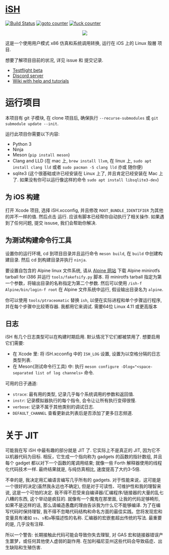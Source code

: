 # [iSH](https://ish.app)

[![Build Status](https://travis-ci.org/ish-app/ish.svg?branch=master)](https://travis-ci.org/tbodt/ish)
[![goto counter](https://img.shields.io/github/search/ish-app/ish/goto.svg)](https://github.com/tbodt/ish/search?q=goto)
[![fuck counter](https://img.shields.io/github/search/ish-app/ish/fuck.svg)](https://github.com/tbodt/ish/search?q=fuck)

<p align="center">
<a href="https://ish.app">
<img src="https://ish.app/assets/github-readme.png">
</a>
</p>

这是一个使用用户模式 x86 仿真和系统调用转换, 运行在 iOS 上的 Linux 殼層 项目.

想要了解项目目前的状况, 详见 issue 和 提交记录.

- [Testflight beta](https://testflight.apple.com/join/97i7KM8O)
- [Discord server](https://discord.gg/SndDh5y)
- [Wiki with help and tutorials](https://github.com/ish-app/ish/wiki)

# 运行项目

本项目有 git 子模块, 在 clone 项目后, 确保执行 `--recurse-submodules` 或 `git submodule update --init`.

运行此项目你需要以下内容:

 - Python 3
 - Ninja
 - Meson (`pip install meson`)
 - Clang and LLD (在 mac 上, `brew install llvm`, 在 linux 上, `sudo apt install clang lld` 或者 `sudo pacman -S clang lld` 亦或 随你便)
 - sqlite3 (这个很基础或许已经安装在 Linux 上了, 并且肯定已经安装在 Mac 上了. 如果没有你可以运行像这样的命令 `sudo apt install libsqlite3-dev`)

## 为 iOS 构建

打开 Xcode 项目, 选择 iSH.xcconfig, 并且修改 `ROOT_BUNDLE_IDENTIFIER` 为其他的并不一样的值. 然后点击 运行. 应该有脚本已经帮你自动执行了相关操作. 如果遇到了任何问题, 提交 issuse, 我们会帮助你解决.

## 为测试构建命令行工具

设置你的运行环境, cd 到项目目录并且运行命令 `meson build`, 在 `build` 中创建构建目录. 然后 cd 到构建目录并执行 `ninja`.

要设置自包含的 Alpine linux 文件系统, 请从 [Alpine 网站](https://alpinelinux.org/downloads/) 下载 Alpine minirotfs tarball for i386 并运行 `tools/fakefsify.py` 脚本. 将 minirotfs tarball 指定为第一个参数，将输出目录的名称指定为第二个参数. 然后可以使用 `/ish-f Alpine/bin/login-f root` 在 Alpine 文件系统中运行, 假设输出目录名为 `alpine`.

你可以使用 `tools/ptraceomatic` 替换 `ish`, 以便在实际进程和单个步骤运行程序, 并在每个步骤中比较寄存器. 我都用它来调试. 需要64位 Linux 4.11 或更高版本


## 日志

iSH 有几个日志类型可以在构建时期启用. 默认情况下它们都被禁用了. 想要启用它们需要:

- 在 Xcode 里: 将 iSH.xcconfig 中的 `ISH_LOG` 设置, 设置为以空格分隔的日志类型列表.
- 在 Meson(测试命令行工具) 中: 执行 `meson configure -Dlog="<space-separated list of log channels>` 命令.

可用的日子通道:

- `strace`: 最有用的类型, 记录几乎每个系统调用的参数和返回值.
- `instr`: 记录模拟器执行的每个指令, 会令让让所有执行变得很慢.
- `verbose`: 记录不属于其他类别的调试日志.
- `DEFAULT_CHANNEL` 查看更新此列表后是否添加了更多日志频道.

# 关于 JIT

可能我在写 iSH 中最有趣的部分就是 JIT 了. 它实际上不是真正的 JIT, 因为它不以机器代码为目标. 相反，它生成一个指向称为 gadgets 的函数的指针数组, 并且每个 gadget 都以对下一个函数的尾调用结束; 就像一些 Forth 解释器使用的线程化代码技术一样. 最终结果就是, 与纯仿真相比, 速度提高了大约3-5倍.

不幸的是, 我决定用汇编语言编写几乎所有的 gadgets. 对于性能来说，这可能是一个很好的决定(虽然我永远也不确定), 但是对于可读性、可维护性和我的理智来说, 这是一个可怕的决定. 我不得不忍受来自编译器/汇编程序/链接器的大量的乱七八糟的东西, 这个举动是疯狂的. 就像有一个魔鬼在那里面, 让我的代码足够畸形, 如果不是这样的话, 那么请编造愚蠢的理由告诉我为什么它不能够编译. 为了在编写代码时保持理智, 我不得不忽略代码结构和命名方面的最佳实践。您将发现宏和变量具有诸如 `ss`、`s`和`a`等描述性的名称. 汇编器的宏嵌套超出传统的写法. 最重要的是, 几乎没有注释.

所以一个警告: 长期接触此代码可能会导致你失去理智, 对 GAS 宏和链接器错误产生噩梦，或任何其他使人虚弱的副作用. 在加利福尼亚州这些代码会导致癌症、出生缺陷和生殖伤害.

